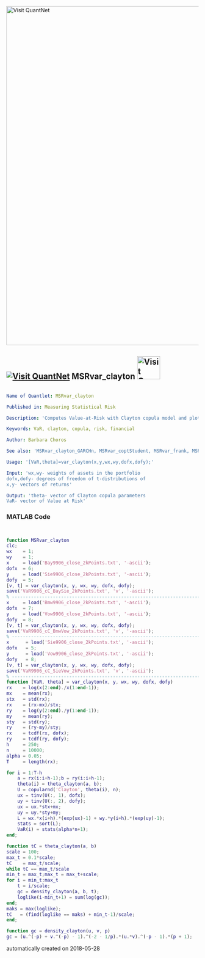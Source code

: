 [<img src="https://github.com/QuantLet/Styleguide-and-FAQ/blob/master/pictures/banner.png" width="888" alt="Visit QuantNet">](http://quantlet.de/)

## [<img src="https://github.com/QuantLet/Styleguide-and-FAQ/blob/master/pictures/qloqo.png" alt="Visit QuantNet">](http://quantlet.de/) **MSRvar_clayton** [<img src="https://github.com/QuantLet/Styleguide-and-FAQ/blob/master/pictures/QN2.png" width="60" alt="Visit QuantNet 2.0">](http://quantlet.de/)

```yaml

Name of Quantlet: MSRvar_clayton

Published in: Measuring Statistical Risk

Description: 'Computes Value-at-Risk with Clayton copula model and plots the time-varying parameters over time.'

Keywords: VaR, clayton, copula, risk, financial

Author: Barbara Choros

See also: 'MSRvar_clayton_GARCHn, MSRvar_coptStudent, MSRvar_frank, MSRvar_gumbel'

Usage: '[VaR,theta]=var_clayton(x,y,wx,wy,dofx,dofy);'

Input: 'wx,wy- weights of assets in the portfolio
dofx,dofy- degrees of freedom of t-distributions of
x,y- vectors of returns'

Output: 'theta- vector of Clayton copula parameters
VaR- vector of Value at Risk'
```

### MATLAB Code
```matlab


function MSRvar_clayton
clc;
wx    = 1;
wy    = 1;
x     = load('Bay9906_close_2kPoints.txt', '-ascii');
dofx  = 6;
y     = load('Sie9906_close_2kPoints.txt', '-ascii');
dofy  = 5;
[v, t] = var_clayton(x, y, wx, wy, dofx, dofy);
save('VaR9906_cC_BaySie_2kPoints.txt', 'v', '-ascii');
% --------------------------------------------------------------------- 
x     = load('Bmw9906_close_2kPoints.txt', '-ascii');
dofx  = 7;
y     = load('Vow9906_close_2kPoints.txt', '-ascii');
dofy  = 8;
[v, t] = var_clayton(x, y, wx, wy, dofx, dofy);
save('VaR9906_cC_BmwVow_2kPoints.txt', 'v', '-ascii');
% ---------------------------------------------------------------------
x      = load('Sie9906_close_2kPoints.txt', '-ascii');
dofx   = 5;
y      = load('Vow9906_close_2kPoints.txt', '-ascii');
dofy   = 8;
[v, t] = var_clayton(x, y, wx, wy, dofx, dofy);
save('VaR9906_cC_SieVow_2kPoints.txt', 'v', '-ascii');
% --------------------------------------------------------------------- 
function [VaR, theta] = var_clayton(x, y, wx, wy, dofx, dofy)
rx    = log(x(2:end)./x(1:end-1));
mx    = mean(rx);
stx   = std(rx);
rx    = (rx-mx)/stx;
ry    = log(y(2:end)./y(1:end-1));
my    = mean(ry);
sty   = std(ry);
ry    = (ry-my)/sty;
rx    = tcdf(rx, dofx);
ry    = tcdf(ry, dofy);
h     = 250;
n     = 10000;
alpha = 0.05;
T     = length(rx);

for i = 1:T-h
    a = rx(i:i+h-1);b = ry(i:i+h-1);   
    theta(i) = theta_clayton(a, b);
    U = copularnd('Clayton', theta(i), n);
    ux = tinv(U(:, 1), dofx);
    uy = tinv(U(:, 2), dofy);
    ux = ux.*stx+mx;
    uy = uy.*sty+my;
    L = wx.*x(i+h).*(exp(ux)-1) + wy.*y(i+h).*(exp(uy)-1);
    stats = sort(L);
    VaR(i) = stats(alpha*n+1);
end;

function tC = theta_clayton(a, b)
scale = 100;
max_t = 0.1*scale;
tC    = max_t/scale;
while tC == max_t/scale
min_t = max_t;max_t = max_t+scale;
for i = min_t:max_t
    t = i/scale;
    gc = density_clayton(a, b, t);
    loglike(i-min_t+1) = sum(log(gc));
end;
maks = max(loglike);
tC   = (find(loglike == maks) + min_t-1)/scale;
end;

function gc = density_clayton(u, v, p)
gc = (u.^(-p) + v.^(-p) - 1).^(-2 - 1/p).*(u.*v).^(-p - 1).*(p + 1);

```

automatically created on 2018-05-28